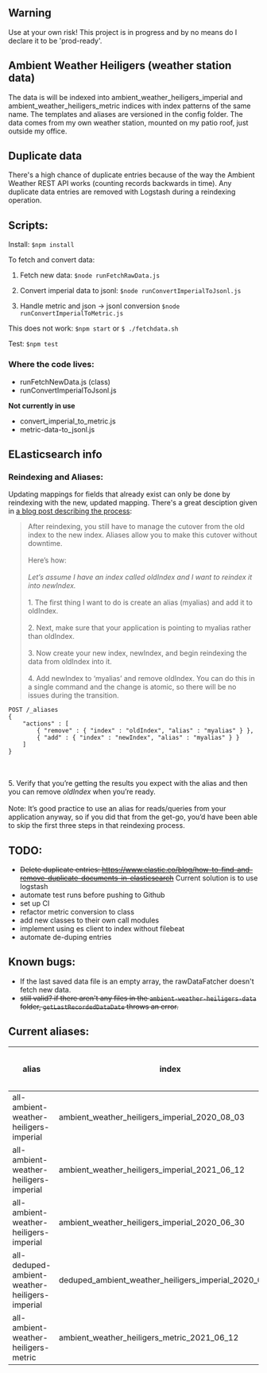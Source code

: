 ## Warning
Use at your own risk!
This project is in progress and by no means do I declare it to be 'prod-ready'.

## Ambient Weather Heiligers (weather station data)
The data is will be indexed into ambient_weather_heiligers_imperial and ambient_weather_heiligers_metric indices with index patterns of the same name. The templates and aliases are versioned in the config folder.
The data comes from my own weather station, mounted on my patio roof, just outside my office.

## Duplicate data
There's a high chance of duplicate entries because of the way the Ambient Weather REST API works (counting records backwards in time). Any duplicate data entries are removed with Logstash during a reindexing operation.

## Scripts:
Install:
`$npm install`

To fetch and convert data:
1. Fetch new data:
`$node runFetchRawData.js`

2. Convert imperial data to jsonl:
`$node runConvertImperialToJsonl.js`

3. Handle metric and json -> jsonl conversion
`$node runConvertImperialToMetric.js`

This does not work:
`$npm start` or `$ ./fetchdata.sh`

Test:
`$npm test`

### Where the code lives:
 - runFetchNewData.js (class)
 - runConvertImperialToJsonl.js

 **Not currently in use**
 - convert_imperial_to_metric.js
 - metric-data-to_jsonl.js

## ELasticsearch info

### Reindexing and Aliases:
Updating mappings for fields that already exist can only be done by reindexing with the new, updated mapping.
There's a great desciption given in [a blog post describing the process](https://www.objectrocket.com/blog/elasticsearch/elasticsearch-aliases/):
>After reindexing, you still have to manage the cutover from the old index to the new index. Aliases allow you to make this cutover without downtime.<br></br> Here’s how:<br></br>_Let’s assume I have an index called oldIndex and I want to reindex it into newIndex._
<br></br>1. The first thing I want to do is create an alias (myalias) and add it to oldIndex.
<br></br>2. Next, make sure that your application is pointing to myalias rather than oldIndex.
<br></br>3. Now create your new index, newIndex, and begin reindexing the data from oldIndex into it.
<br></br>4. Add newIndex to ‘myalias’ and remove oldIndex. You can do this in a single command and the change is atomic, so there will be no issues during the transition.
```
POST /_aliases
{
    "actions" : [
        { "remove" : { "index" : "oldIndex", "alias" : "myalias" } },
        { "add" : { "index" : "newIndex", "alias" : "myalias" } }
    ]
}
```
<br></br>5. Verify that you’re getting the results you expect with the alias and then you can remove *oldIndex* when you’re ready.
<br></br>Note: It’s good practice to use an alias for reads/queries from your application anyway, so if you did that from the get-go, you’d have been able to skip the first three steps in that reindexing process.

## TODO:
- ~~Delete duplicate entries: https://www.elastic.co/blog/how-to-find-and-remove-duplicate-documents-in-elasticsearch~~ Current solution is to use logstash
- automate test runs before pushing to Github
- set up CI
- refactor metric conversion to class
- add new classes to their own call modules
- implement using es client to index without filebeat
- automate de-duping entries

## Known bugs:
 - If the last saved data file is an empty array, the rawDataFatcher doesn't fetch new data.
 - ~~still valid? if there aren't any files in the `ambient-weather-heiligers-data` folder, `getLastRecordedDataDate` throws an error.~~

## Current aliases:
| alias | index | filter | routing.index | routing.search | is_write_index (if blank, defaults to true) |
| ----------- | ----------- | ----------- | ----------- | ----------- | ----------- |
| all-ambient-weather-heiligers-imperial | ambient_weather_heiligers_imperial_2020_08_03 | - | - | - | false
| all-ambient-weather-heiligers-imperial | ambient_weather_heiligers_imperial_2021_06_12 | - | - | - | true
| all-ambient-weather-heiligers-imperial | ambient_weather_heiligers_imperial_2020_06_30 | - | - | - | false
| all-deduped-ambient-weather-heiligers-imperial | deduped_ambient_weather_heiligers_imperial_2020_07_25 | - | -  | - | - |
all-ambient-weather-heiligers-metric | ambient_weather_heiligers_metric_2021_06_12 | - | - | - | true |
